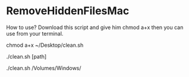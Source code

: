 # RemoveHiddenFilesMac

How to use?
Download this script and give him chmod a+x then you can use from your terminal.

chmod a+x ~/Desktop/clean.sh

./clean.sh [path]


./clean.sh /Volumes/Windows/ 
